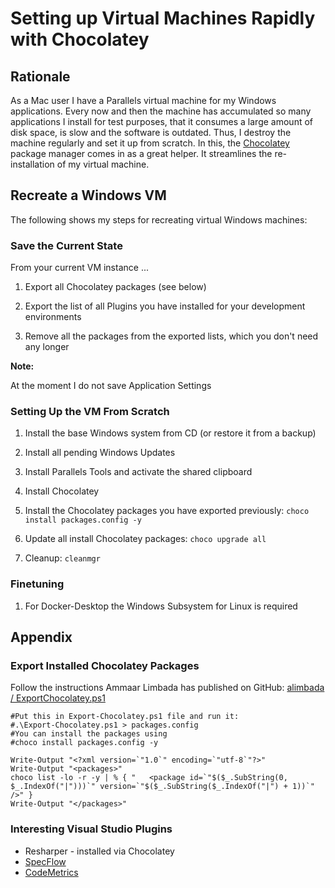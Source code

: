 # Setting up Virtual Machines Rapidly with Chocolatey

## Rationale

As a Mac user I have a Parallels virtual machine for my Windows applications. Every now and then the machine has accumulated so many applications I install for test purposes, that it consumes a large amount of disk space, is slow and the software is outdated. Thus, I destroy the machine regularly and set it up from scratch. In this, the [Chocolatey](https://www.chocolatey.org) package manager comes in as a great helper. It streamlines the re-installation of my virtual machine.

## Recreate a Windows VM

The following shows my steps for recreating virtual Windows machines:

### Save the Current State

From your current VM instance ...

1. Export all Chocolatey packages (see below)

1. Export the list of all Plugins you have installed for your development environments

1. Remove all the packages from the exported lists, which you don't need any longer

**Note:**

At the moment I do not save Application Settings

### Setting Up the VM From Scratch

1. Install the base Windows system from CD (or restore it from a backup)

1. Install all pending Windows Updates

1. Install Parallels Tools and activate the shared clipboard

1. Install Chocolatey

1. Install the Chocolatey packages you have exported previously: `choco install packages.config -y`

1. Update all install Chocolatey packages: `choco upgrade all`

1. Cleanup: `cleanmgr`

### Finetuning

1. For Docker-Desktop the Windows Subsystem for Linux is required

## Appendix

### Export Installed Chocolatey Packages

Follow the instructions Ammaar Limbada has published on GitHub: [alimbada / ExportChocolatey.ps1](https://gist.github.com/alimbada/449ddf65b4ef9752eff3)

```
#Put this in Export-Chocolatey.ps1 file and run it:
#.\Export-Chocolatey.ps1 > packages.config
#You can install the packages using
#choco install packages.config -y

Write-Output "<?xml version=`"1.0`" encoding=`"utf-8`"?>"
Write-Output "<packages>"
choco list -lo -r -y | % { "   <package id=`"$($_.SubString(0, $_.IndexOf("|")))`" version=`"$($_.SubString($_.IndexOf("|") + 1))`" />" }
Write-Output "</packages>"
```

### Interesting Visual Studio Plugins

* Resharper - installed via Chocolatey
* [SpecFlow](https://specflow.org/)
* [CodeMetrics](https://marketplace.visualstudio.com/items?itemName=Elisha.CodeMetrices)
